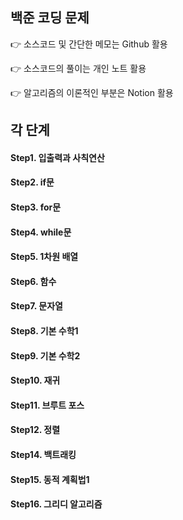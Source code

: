 ## 백준 코딩 문제



 👉 소스코드 및 간단한 메모는 Github 활용

 👉 소스코드의 풀이는 개인 노트 활용

 👉 알고리즘의 이론적인 부분은 Notion 활용


## 각 단계

#### Step1. 입출력과 사칙연산

#### Step2. if문

#### Step3. for문

#### Step4. while문

#### Step5. 1차원 배열

#### Step6. 함수

#### Step7. 문자열

#### Step8. 기본 수학1

#### Step9. 기본 수학2

#### Step10. 재귀

#### Step11. 브루트 포스

#### Step12. 정렬

#### Step14. 백트래킹

#### Step15. 동적 계획법1

#### Step16. 그리디 알고리즘
